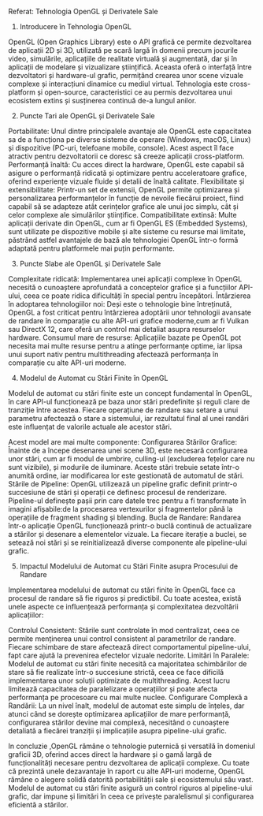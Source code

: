 Referat: Tehnologia OpenGL și Derivatele Sale

1. Introducere în Tehnologia OpenGL

OpenGL (Open Graphics Library) este o API grafică ce permite dezvoltarea de aplicații 2D și 3D, utilizată pe scară largă în domenii precum jocurile video, simulările,
aplicațiile de realitate virtuală și augmentată, dar și în aplicații de modelare și vizualizare științifică. 
Aceasta oferă o interfață între dezvoltatori și hardware-ul grafic, permițând crearea unor scene vizuale complexe și interacțiuni dinamice cu mediul virtual.
Tehnologia este cross-platform și open-source, caracteristici ce au permis dezvoltarea unui ecosistem extins și susținerea continuă de-a lungul anilor.

2. Puncte Tari ale OpenGL și Derivatele Sale

Portabilitate: Unul dintre principalele avantaje ale OpenGL este capacitatea sa de a funcționa pe diverse sisteme de operare (Windows, macOS, Linux)
și dispozitive (PC-uri, telefoane mobile, console).
Acest aspect îl face atractiv pentru dezvoltatorii ce doresc să creeze aplicații cross-platform.
Performanță înaltă: Cu acces direct la hardware, OpenGL este capabil să asigure o performanță ridicată și optimizare pentru acceleratoare grafice,
oferind experiențe vizuale fluide și detalii de înaltă calitate.
Flexibilitate și extensibilitate: Printr-un set de extensii, OpenGL permite optimizarea și personalizarea performanțelor în funcție de nevoile fiecărui proiect,
fiind capabil să se adapteze atât cerințelor grafice ale unui joc simplu, cât și celor complexe ale simulărilor științifice.
Compatibilitate extinsă: Multe aplicații derivate din OpenGL, cum ar fi OpenGL ES (Embedded Systems), sunt utilizate pe dispozitive mobile și alte sisteme cu resurse mai limitate,
păstrând astfel avantajele de bază ale tehnologiei OpenGL într-o formă adaptată pentru platformele mai puțin performante.

3. Puncte Slabe ale OpenGL și Derivatele Sale

Complexitate ridicată: Implementarea unei aplicații complexe în OpenGL necesită o cunoaștere aprofundată a conceptelor grafice și a funcțiilor API-ului,
ceea ce poate ridica dificultăți în special pentru începători.
Întârzierea în adoptarea tehnologiilor noi: Deși este o tehnologie bine întreținută, OpenGL a fost criticat pentru întârzierea adoptării unor tehnologii avansate de randare
în comparație cu alte API-uri grafice moderne,cum ar fi Vulkan sau DirectX 12, care oferă un control mai detaliat asupra resurselor hardware.
Consumul mare de resurse: Aplicațiile bazate pe OpenGL pot necesita mai multe resurse pentru a atinge performanțe optime,
iar lipsa unui suport nativ pentru multithreading afectează performanța în comparație cu alte API-uri moderne.

4. Modelul de Automat cu Stări Finite în OpenGL

Modelul de automat cu stări finite este un concept fundamental în OpenGL, în care API-ul funcționează pe baza unor stări predefinite și reguli clare de tranziție între acestea.
Fiecare operațiune de randare sau setare a unui parametru afectează o stare a sistemului, iar rezultatul final al unei randări este influențat de valorile actuale ale acestor stări. 

Acest model are mai multe componente:
  Configurarea Stărilor Grafice: Înainte de a începe desenarea unei scene 3D, este necesară configurarea unor stări, cum ar fi modul de umbrire,
  culling-ul (excluderea fețelor care nu sunt vizibile),
  și modurile de iluminare. Aceste stări trebuie setate într-o anumită ordine, iar modificarea lor este gestionată de automatul de stări.
  Stările de Pipeline: OpenGL utilizează un pipeline grafic definit printr-o succesiune de stări și operații ce definesc procesul de renderizare.
  Pipeline-ul definește pașii prin care datele trec pentru a fi transformate în imagini afișabile:de la procesarea vertexurilor și fragmentelor până la operațiile de fragment
  shading și blending.
  Bucla de Randare: Randarea într-o aplicație OpenGL funcționează printr-o buclă continuă de actualizare a stărilor și desenare a elementelor vizuale.
  La fiecare iterație a buclei, se setează noi stări și se reinitializează diverse componente ale pipeline-ului grafic.

5. Impactul Modelului de Automat cu Stări Finite asupra Procesului de Randare

Implementarea modelului de automat cu stări finite în OpenGL face ca procesul de randare să fie riguros și predictibil. Cu toate acestea, există unele aspecte 
ce influențează performanța și complexitatea dezvoltării aplicațiilor:

Controlul Consistent: Stările sunt controlate în mod centralizat, ceea ce permite menținerea unui control consistent al parametrilor de randare. 
Fiecare schimbare de stare afectează direct comportamentul pipeline-ului, fapt care ajută la prevenirea efectelor vizuale nedorite.
Limitări în Paralele: Modelul de automat cu stări finite necesită ca majoritatea schimbărilor de stare să fie realizate într-o succesiune strictă, 
ceea ce face dificilă implementarea unor soluții optimizate de multithreading.
Acest lucru limitează capacitatea de paralelizare a operațiilor și poate afecta performanța pe procesoare cu mai multe nuclee.
Configurare Complexă a Randării: La un nivel înalt, modelul de automat este simplu de înțeles, dar atunci când se dorește optimizarea aplicațiilor de mare performanță,
configurarea stărilor devine mai complexă,
necesitând o cunoaștere detaliată a fiecărei tranziții și implicațiile asupra pipeline-ului grafic.

In concluzie ,OpenGL rămâne o tehnologie puternică și versatilă în domeniul graficii 3D, oferind acces direct la hardware și o gamă largă de funcționalități necesare 
pentru dezvoltarea de aplicații complexe.
Cu toate că prezintă unele dezavantaje în raport cu alte API-uri moderne, OpenGL rămâne o alegere solidă datorită portabilității sale și ecosistemului său vast.
Modelul de automat cu stări finite asigură un control riguros al pipeline-ului grafic, dar impune și limitări în ceea ce privește paralelismul 
și configurarea eficientă a stărilor.

